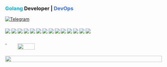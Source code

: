 ### <span style="color:#00ADD8">Golang</span> Developer | <span style="color:#326CE5">DevOps</span>

[![Telegram](https://img.shields.io/badge/Telegram-@nikoil-0088CC?style=for-the-badge&logo=telegram&logoColor=white)](https://t.me/nikoil)

<div align="left" style="margin:15px 0;line-height:2.5;">
  <img src="https://img.shields.io/badge/Go-00ADD8?style=for-the-badge&logo=go&logoColor=white">
  <img src="https://img.shields.io/badge/Gin-FFFFFF?style=for-the-badge&logo=go&logoColor=00ADD8&color=000000">
  <img src="https://img.shields.io/badge/GORM-FFFFFF?style=for-the-badge&logo=go&logoColor=00ADD8&color=000000">
  <img src="https://img.shields.io/badge/PostgreSQL-4169E1?style=for-the-badge&logo=postgresql&logoColor=white">
  <img src="https://img.shields.io/badge/Redis-DC382D?style=for-the-badge&logo=redis&logoColor=white">
  <img src="https://img.shields.io/badge/Docker-2496ED?style=for-the-badge&logo=docker&logoColor=white">
  <img src="https://img.shields.io/badge/Git-F05032?style=for-the-badge&logo=git&logoColor=white">
  <img src="https://img.shields.io/badge/Linux-000000?style=for-the-badge&logo=linux&logoColor=white">
  <img src="https://img.shields.io/badge/TCP/IP-555555?style=for-the-badge&color=FFFFFF">
  <img src="https://img.shields.io/badge/GitHub_Actions-2088FF?style=for-the-badge&logo=github-actions&logoColor=white">
  <img src="https://img.shields.io/badge/Docker_Compose-2496ED?style=for-the-badge&logo=docker&logoColor=white">
  <img src="https://img.shields.io/badge/C++-00599C?style=for-the-badge&logo=c%2B%2B&logoColor=white">
  <img src="https://img.shields.io/badge/Python-3776AB?style=for-the-badge&logo=python&logoColor=white">
  <img src="https://img.shields.io/badge/Bash-4EAA25?style=for-the-badge&logo=gnu-bash&logoColor=white">
</div>

<div align="left" style="display:flex; flex-wrap:wrap; gap:20px; margin-top:20px;">
  <a href="https://git.io/streak-stats">
    <img src="https://streak-stats.demolab.com?user=iLoveRamona&theme=default&hide_border=true&background=FFFFFF&dates=555555&ring=00ADD8&fire=00ADD8&currStreakNum=000000&sideNums=555555&currStreakLabel=000000&sideLabels=555555" width="49%">
  </a>
  <img src="https://github-readme-stats.vercel.app/api/top-langs/?username=iLoveRamona&layout=compact&hide_border=true&bg_color=FFFFFF&title_color=000000&text_color=555555&border_radius=8" width="33%">
  <img src="https://github-readme-activity-graph.vercel.app/graph?username=iLoveRamona&theme=github-light&hide_border=true&bg_color=FFFFFF&color=555555&line=00ADD8&point=326CE5&area=true&area_color=00ADD833" width="100%">
</div>
